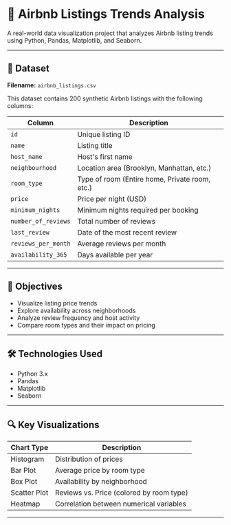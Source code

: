 # 🏡 Airbnb Listings Trends Analysis

A real-world data visualization project that analyzes Airbnb listing trends using Python, Pandas, Matplotlib, and Seaborn.

---

## 📁 Dataset

**Filename:** `airbnb_listings.csv`

This dataset contains 200 synthetic Airbnb listings with the following columns:

| Column              | Description                                      |
|---------------------|--------------------------------------------------|
| `id`                | Unique listing ID                                |
| `name`              | Listing title                                    |
| `host_name`         | Host's first name                                |
| `neighbourhood`     | Location area (Brooklyn, Manhattan, etc.)        |
| `room_type`         | Type of room (Entire home, Private room, etc.)   |
| `price`             | Price per night (USD)                            |
| `minimum_nights`    | Minimum nights required per booking              |
| `number_of_reviews` | Total number of reviews                          |
| `last_review`       | Date of the most recent review                   |
| `reviews_per_month` | Average reviews per month                        |
| `availability_365`  | Days available per year                          |

---

## 🎯 Objectives

- Visualize listing price trends
- Explore availability across neighborhoods
- Analyze review frequency and host activity
- Compare room types and their impact on pricing

---

## 🛠️ Technologies Used

- Python 3.x
- Pandas
- Matplotlib
- Seaborn

---

## 🔍 Key Visualizations

| Chart Type          | Description                                   |
|---------------------|-----------------------------------------------|
| Histogram           | Distribution of prices                        |
| Bar Plot            | Average price by room type                    |
| Box Plot            | Availability by neighborhood                  |
| Scatter Plot        | Reviews vs. Price (colored by room type)      |
| Heatmap             | Correlation between numerical variables       |

---

